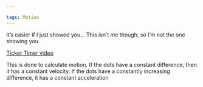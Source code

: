 ```yaml
---

tags: Motion 
---
```


It’s easier if I just showed you… This isn’t me though, so I’m not the one showing you.

[Ticker Timer video](https://www.youtube.com/watch?v=JIxdG9uqhS0)

This is done to calculate motion. If the dots have a constant difference, then it has a constant velocity. If the dots have a constantly increasing difference, it has a constant acceleration
